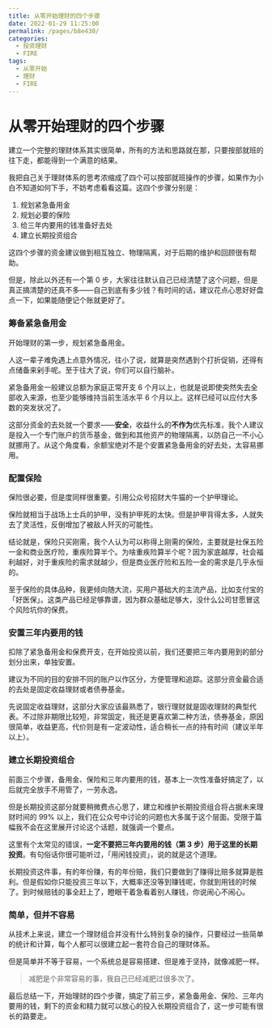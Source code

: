 ```yaml
---
title: 从零开始理财的四个步骤
date: 2022-01-29 11:25:00
permalink: /pages/b8e430/
categories:
  - 投资理财
  - FIRE
tags:
  - 从零开始
  - 理财
  - FIRE
---
```

# 从零开始理财的四个步骤

建立一个完整的理财体系其实很简单，所有的方法和思路就在那，只要按部就班的往下走，都能得到一个满意的结果。

我把自己关于理财体系的思考浓缩成了四个可以按部就班操作的步骤，如果作为小白不知道如何下手，不妨考虑看看这篇。这四个步骤分别是：

1. 规划紧急备用金
3. 规划必要的保险
2. 给三年内要用的钱准备好去处
4. 建立长期投资组合

这四个步骤的资金建议做到相互独立、物理隔离，对于后期的维护和回顾很有帮助。

但是，除此以外还有一个第 0 步，大家往往默认自己已经清楚了这个问题，但是真正搞清楚的还真不多——自己到底有多少钱？有时间的话，建议花点心思好好盘点一下，如果能随便记个账就更好了。

### 筹备紧急备用金

开始理财的第一步，规划紧急备用金。

人这一辈子难免遇上点意外情况，往小了说，就算是突然遇到个打折促销，还得有点储备来剁手呢。至于往大了说，你们可以自行脑补。

紧急备用金一般建议总额为家庭正常开支 6 个月以上，也就是说即使突然失去全部收入来源，也至少能够维持当前生活水平 6 个月以上。这样已经可以应付大多数的突发状况了。

这部分资金的去处就一个要求——**安全**，收益什么的**不作为**优先标准，我个人建议是投入一个专门账户的货币基金，做到和其他资产的物理隔离，以防自己一不小心就挪用了。从这个角度看，余额宝绝对不是个安置紧急备用金的好去处，太容易挪用。

### 配置保险

保险很必要，但是度同样很重要。引用公众号招财大牛猫的一个护甲理论。

保险就相当于战场上士兵的护甲，没有护甲死的太快。但是护甲背得太多，人就失去了灵活性，反倒增加了被敌人歼灭的可能性。

结论就是，保险只买刚需，我个人认为可以称得上刚需的保险，主要就是社保五险一金和商业医疗险，重疾险算半个。为啥重疾险算半个呢？因为家底越厚，社会福利越好，对于重疾险的需求就越少，但是商业医疗险和五险一金的需求是几乎永恒的。

至于保险的具体品种，我更倾向随大流，买用户基础大的主流产品，比如支付宝的「好医保」。这类产品已经足够靠谱，因为群众基础足够大，没什么公司甘愿冒这个风险坑你的保费。

### 安置三年内要用的钱

扣除了紧急备用金和保费开支，在开始投资以前，我们还要把三年内要用到的部分划分出来，单独安置。

建议为不同的目的安排不同的账户以作区分，方便管理和追踪。这部分资金最合适的去处是固定收益理财或者债券基金。

先说固定收益理财，这部分大家应该最熟悉了，银行理财就是固收理财的典型代表。不过除非期限比较短，非常固定，我还是更喜欢第二种方法，债券基金，原因很简单，收益更高，代价则是有一定波动性，适合稍长一点的持有时间（建议半年以上）。

### 建立长期投资组合

前面三个步骤，备用金、保险和三年内要用的钱，基本上一次性准备好搞定了，以后就完全放手不用管了，一劳永逸。

但是长期投资这部分就要稍微费点心思了，建立和维护长期投资组合将占据未来理财时间的 99% 以上，我们在公众号中讨论的问题也大多属于这个层面。受限于篇幅我不会在这里展开讨论这个话题，就强调一个要点。

这里有个太常见的错误，**一定不要把三年内要用的钱（第 3 步）用于这里的长期投资**。有句俗话你很可能听过，「用闲钱投资」，说的就是这个道理。

长期投资这件事，有的年份赚，有的年份赔，我们只要做到了赚得比赔多就算是胜利。但是假如你只能投资三年以下，大概率还没等到赚钱呢，你就到用钱的时候了。到时候赔钱的事全赶上了，瞪眼干着急看着别人赚钱，你说闹心不闹心。

### 简单，但并不容易

从技术上来说，建立一个理财组合并没有什么特别复杂的操作，只要经过一些简单的统计和计算，每个人都可以很建立起一套符合自己的理财体系。

但是简单并不等于容易，一个系统总是容易搭建、但是难于坚持，就像减肥一样。

> 减肥是个非常容易的事，我自己已经减肥过很多次了。

最后总结一下，开始理财的四个步骤，搞定了前三步，紧急备用金、保险、三年内要用的钱，剩下的资金和精力就可以放心的投入长期投资组合了，这一步可能有很长的路要走。
